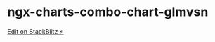 # ngx-charts-combo-chart-glmvsn

[Edit on StackBlitz ⚡️](https://stackblitz.com/edit/ngx-charts-combo-chart-glmvsn)